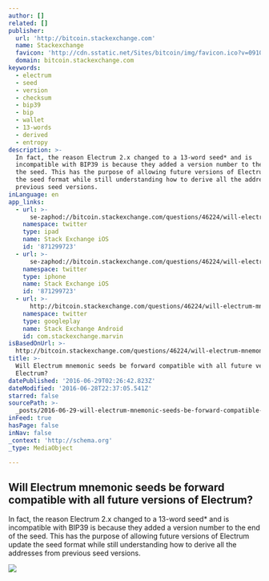 ```yaml
---
author: []
related: []
publisher:
  url: 'http://bitcoin.stackexchange.com'
  name: Stackexchange
  favicon: 'http://cdn.sstatic.net/Sites/bitcoin/img/favicon.ico?v=0910168c5c65'
  domain: bitcoin.stackexchange.com
keywords:
  - electrum
  - seed
  - version
  - checksum
  - bip39
  - bip
  - wallet
  - 13-words
  - derived
  - entropy
description: >-
  In fact, the reason Electrum 2.x changed to a 13-word seed* and is
  incompatible with BIP39 is because they added a version number to the end of
  the seed. This has the purpose of allowing future versions of Electrum update
  the seed format while still understanding how to derive all the addresses from
  previous seed versions.
inLanguage: en
app_links:
  - url: >-
      se-zaphod://bitcoin.stackexchange.com/questions/46224/will-electrum-mnemonic-seeds-be-forward-compatible-with-all-future-versions-of-e
    namespace: twitter
    type: ipad
    name: Stack Exchange iOS
    id: '871299723'
  - url: >-
      se-zaphod://bitcoin.stackexchange.com/questions/46224/will-electrum-mnemonic-seeds-be-forward-compatible-with-all-future-versions-of-e
    namespace: twitter
    type: iphone
    name: Stack Exchange iOS
    id: '871299723'
  - url: >-
      http://bitcoin.stackexchange.com/questions/46224/will-electrum-mnemonic-seeds-be-forward-compatible-with-all-future-versions-of-e
    namespace: twitter
    type: googleplay
    name: Stack Exchange Android
    id: com.stackexchange.marvin
isBasedOnUrl: >-
  http://bitcoin.stackexchange.com/questions/46224/will-electrum-mnemonic-seeds-be-forward-compatible-with-all-future-versions-of-e
title: >-
  Will Electrum mnemonic seeds be forward compatible with all future versions of
  Electrum?
datePublished: '2016-06-29T02:26:42.823Z'
dateModified: '2016-06-28T22:37:05.541Z'
starred: false
sourcePath: >-
  _posts/2016-06-29-will-electrum-mnemonic-seeds-be-forward-compatible-with-all.md
inFeed: true
hasPage: false
inNav: false
_context: 'http://schema.org'
_type: MediaObject

---
```

<article style=""><h1>Will Electrum mnemonic seeds be forward compatible with all future versions of Electrum?</h1><p>In fact, the reason Electrum 2.x changed to a 13-word seed* and is incompatible with BIP39 is because they added a version number to the end of the seed. This has the purpose of allowing future versions of Electrum update the seed format while still understanding how to derive all the addresses from previous seed versions.</p><img src="http://cdn.sstatic.net/Sites/bitcoin/img/apple-touch-icon.png?v=a43e5a337e6b&amp;a" /></article>